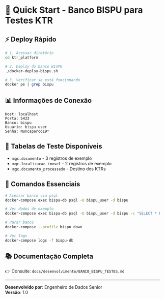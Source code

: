 # 🚀 Quick Start - Banco BISPU para Testes KTR

## ⚡ Deploy Rápido

```bash
# 1. Acessar diretório
cd ktr_platform

# 2. Deploy do banco BISPU
./docker-deploy-bispu.sh

# 3. Verificar se está funcionando
docker ps | grep bispu
```

## 📊 Informações de Conexão

```
Host: localhost
Porta: 5433
Banco: bispu
Usuário: bispu_user
Senha: Nuncaperco19*
```

## 🧪 Tabelas de Teste Disponíveis

- `mgc.documento` - 3 registros de exemplo
- `mgc.localizacao_imovel` - 2 registros de exemplo
- `mgc.documento_processado` - Destino dos KTRs

## 🔧 Comandos Essenciais

```bash
# Acessar banco via psql
docker-compose exec bispu-db psql -U bispu_user -d bispu

# Ver dados de exemplo
docker-compose exec bispu-db psql -U bispu_user -d bispu -c "SELECT * FROM mgc.documento;"

# Parar banco
docker-compose --profile bispu down

# Ver logs
docker-compose logs -f bispu-db
```

## 📚 Documentação Completa

👉 Consulte: `docs/desenvolvimento/BANCO_BISPU_TESTES.md`

---

**Desenvolvido por**: Engenheiro de Dados Senior  
**Versão**: 1.0 